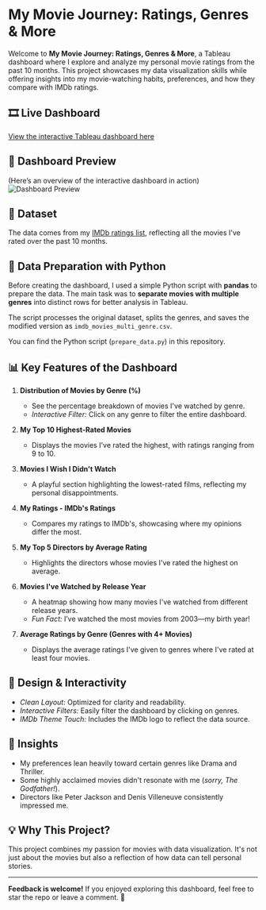 # My Movie Journey: Ratings, Genres & More

Welcome to **My Movie Journey: Ratings, Genres & More**, a Tableau dashboard where I explore and analyze my personal movie ratings from the past 10 months. This project showcases my data visualization skills while offering insights into my movie-watching habits, preferences, and how they compare with IMDb ratings.

## 🎞️ **Live Dashboard**
[View the interactive Tableau dashboard here](https://public.tableau.com/views/MyMovieJourneyRatingsGenresMore/MyMovieJourneyRatingsGenresMore?:language=fr-FR&publish=yes&:sid=&:redirect=auth&:display_count=n&:origin=viz_share_link)

## 🌟 **Dashboard Preview**
(Here’s an overview of the interactive dashboard in action)  
![Dashboard Preview](My_IMDB_ratings_project/MyImdb_dashboard.png)

## 📂 **Dataset**
The data comes from my [IMDb ratings list](https://m.imdb.com/user/ur175189411/ratings/?sort=date_added%2Casc), reflecting all the movies I've rated over the past 10 months.

## 🐍 **Data Preparation with Python**
Before creating the dashboard, I used a simple Python script with **pandas** to prepare the data. The main task was to **separate movies with multiple genres** into distinct rows for better analysis in Tableau. 

The script processes the original dataset, splits the genres, and saves the modified version as `imdb_movies_multi_genre.csv`.

You can find the Python script (`prepare_data.py`) in this repository.

## 📊 **Key Features of the Dashboard**

1. **Distribution of Movies by Genre (%)**  
   - See the percentage breakdown of movies I've watched by genre.
   - *Interactive Filter:* Click on any genre to filter the entire dashboard.

2. **My Top 10 Highest-Rated Movies**  
   - Displays the movies I've rated the highest, with ratings ranging from 9 to 10.

3. **Movies I Wish I Didn't Watch**  
   - A playful section highlighting the lowest-rated films, reflecting my personal disappointments.

4. **My Ratings - IMDb's Ratings**  
   - Compares my ratings to IMDb's, showcasing where my opinions differ the most.

5. **My Top 5 Directors by Average Rating**  
   - Highlights the directors whose movies I've rated the highest on average.

6. **Movies I've Watched by Release Year**  
   - A heatmap showing how many movies I've watched from different release years.
   - *Fun Fact:* I’ve watched the most movies from 2003—my birth year!

7. **Average Ratings by Genre (Genres with 4+ Movies)**  
   - Displays the average ratings I've given to genres where I've rated at least four movies.

## 🎨 **Design & Interactivity**
- *Clean Layout:* Optimized for clarity and readability.
- *Interactive Filters:* Easily filter the dashboard by clicking on genres.
- *IMDb Theme Touch:* Includes the IMDb logo to reflect the data source.

## 🌟 **Insights**
- My preferences lean heavily toward certain genres like Drama and Thriller.
- Some highly acclaimed movies didn't resonate with me (*sorry, The Godfather!*).
- Directors like Peter Jackson and Denis Villeneuve consistently impressed me.

## 💡 **Why This Project?**
This project combines my passion for movies with data visualization. It's not just about the movies but also a reflection of how data can tell personal stories.

---

**Feedback is welcome!**
If you enjoyed exploring this dashboard, feel free to star the repo or leave a comment. 🌟

